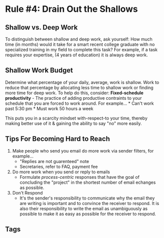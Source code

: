 # Rule #4: Drain Out the Shallows 

## Shallow vs. Deep Work
To distinguish between shallow and deep work, ask yourself: How much time (in months) would it take for a smart recent college graduate with no specialized training in my field to complete this task? For example, if a task requires your expertise, (4 years of education) it is always deep work.

## Shallow Work Budget
Determine what percentage of your daily, average, work is shallow. Work to reduce that percentage by allocating less time to shallow work or finding more time for deep work. To help do this, consider:
**Fixed-schedule productivity** - The practice of adding productive contraints to your schedule that you are forced to work around. For example...
	* Can't work past 5:30 pm
	* Must work 50 hours a week

This puts you in a scarcity mindset with-respect-to your time, thereby making better use of it & gaining the ability to say "no" more easily.

## Tips For Becoming Hard to Reach
1. Make people who send you email do more work via sender filters, for example...
	* "Replies are not guarenteed" note
	* Secretaries, refer to FAQ, payment fee
2. Do more work when you send or reply to emails
	* Formulate *process-centric* responses that have the goal of concluding the "project" in the shortest number of email echanges as possible.
3. Don't Respond
	* It's the sender's responsibility to communicate why the email they are writing is important and to convince the receiver to respond. It is also their responsibility to write the email as unambiguously as possible to make it as easy as possible for the receiver to respond.

## Tags
